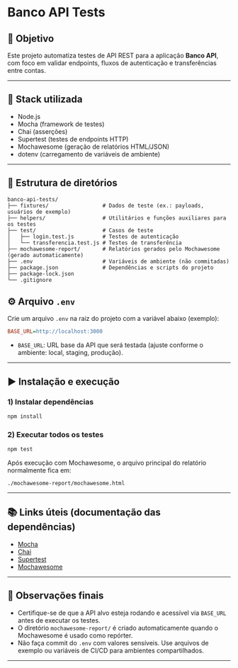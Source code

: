 # Banco API Tests

## 📌 Objetivo

Este projeto automatiza testes de API REST para a aplicação **Banco API**, com foco em validar endpoints, fluxos de autenticação e transferências entre contas.

---

## 🚀 Stack utilizada

- Node.js
- Mocha (framework de testes)
- Chai (asserções)
- Supertest (testes de endpoints HTTP)
- Mochawesome (geração de relatórios HTML/JSON)
- dotenv (carregamento de variáveis de ambiente)

---

## 📂 Estrutura de diretórios

```
banco-api-tests/
├── fixtures/                 # Dados de teste (ex.: payloads, usuários de exemplo)
├── helpers/                  # Utilitários e funções auxiliares para os testes
├── test/                     # Casos de teste
│   ├── login.test.js         # Testes de autenticação
│   └── transferencia.test.js # Testes de transferência
├── mochawesome-report/       # Relatórios gerados pelo Mochawesome (gerado automaticamente)
├── .env                      # Variáveis de ambiente (não commitadas)
├── package.json              # Dependências e scripts do projeto
├── package-lock.json
└── .gitignore
```

## ⚙️ Arquivo `.env`

Crie um arquivo `.env` na raiz do projeto com a variável abaixo (exemplo):

```ini
BASE_URL=http://localhost:3000
```

- `BASE_URL`: URL base da API que será testada (ajuste conforme o ambiente: local, staging, produção).

---

## ▶️ Instalação e execução

### 1) Instalar dependências

```bash
npm install
```

### 2) Executar todos os testes

```bash
npm test
```

Após execução com Mochawesome, o arquivo principal do relatório normalmente fica em:

```
./mochawesome-report/mochawesome.html
```

---

## 📚 Links úteis (documentação das dependências)

- [Mocha](https://mochajs.org/)
- [Chai](https://www.chaijs.com/api/)
- [Supertest](https://github.com/visionmedia/supertest#api)
- [Mochawesome](https://github.com/adamgruber/mochawesome#readme)

---

## 📝 Observações finais

- Certifique-se de que a API alvo esteja rodando e acessível via `BASE_URL` antes de executar os testes.
- O diretório `mochawesome-report/` é criado automaticamente quando o Mochawesome é usado como repórter.
- Não faça commit do `.env` com valores sensíveis. Use arquivos de exemplo ou variáveis de CI/CD para ambientes compartilhados.

---